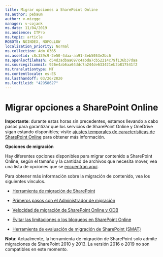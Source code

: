 ```yaml
---
title: Migrar opciones a SharePoint Online
ms.author: pebaum
author: v-miegge
manager: v-cojank
ms.date: 11/04/2019
ms.audience: ITPro
ms.topic: article
ROBOTS: NOINDEX, NOFOLLOW
localization_priority: Normal
ms.collection: Adm_O365
ms.assetid: c8c339c9-2e50-4daa-aa91-3eb5053e2bc6
ms.openlocfilehash: d54d3adbaa697c4abda7cb52214c79f136b37daa
ms.sourcegitcommit: 926e4ab6aa64ddc7a244de633421eb2b817541f2
ms.translationtype: MT
ms.contentlocale: es-ES
ms.lasthandoff: 03/26/2020
ms.locfileid: "42958627"
---
```

# <a name="migrate-options-to-sharepoint-online"></a>Migrar opciones a SharePoint Online

**Importante**: durante estas horas sin precedentes, estamos llevando a cabo pasos para garantizar que los servicios de SharePoint Online y OneDrive sigan estando disponibles; visite [ajustes temporales de características de SharePoint Online](https://aka.ms/ODSPAdjustments) para obtener más información.

**Opciones de migración**

Hay diferentes opciones disponibles para migrar contenido a SharePoint Online, según el tamaño y la cantidad de archivos que necesita mover, vea una lista de opciones que se [encuentran aquí](https://docs.microsoft.com/sharepointmigration/migrate-to-sharepoint-online).

Para obtener más información sobre la migración de contenido, vea los siguientes vínculos.

- [Herramienta de migración de SharePoint](https://docs.microsoft.com/sharepointmigration/introducing-the-sharepoint-migration-tool)

- [Primeros pasos con el Administrador de migración](https://docs.microsoft.com/sharepointmigration/mm-get-started)

- [Velocidad de migración de SharePoint Online y ODB](https://docs.microsoft.com/sharepointmigration/sharepoint-online-and-onedrive-migration-speed)

- [Evitar las limitaciones o los bloqueos en SharePoint Online](https://docs.microsoft.com/sharepoint/dev/general-development/how-to-avoid-getting-throttled-or-blocked-in-sharepoint-online)

- [Herramienta de evaluación de migración de SharePoint (SMAT)](https://www.microsoft.com/download/details.aspx?id=53598&amp;751be11f-ede8-5a0c-058c-2ee190a24fa6=True)

**Nota**: Actualmente, la herramienta de migración de SharePoint solo admite migraciones de SharePoint 2010 y 2013. La versión 2016 o 2019 no son compatibles en este momento.

